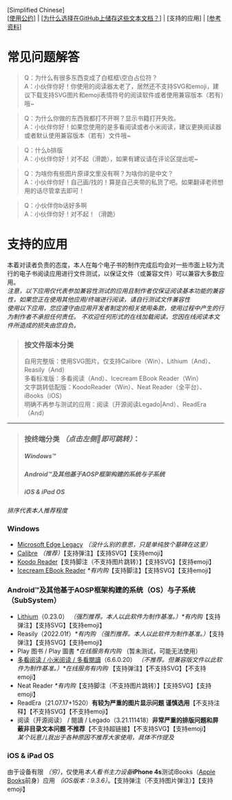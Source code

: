 [Simplified Chinese]  
\[[使用公约](https://github.com/qtqtEricChiu/qtqtEricChiu/blob/EBook-Docs/convention_zh-hans.md)\] | \[[为什么选择在GitHub上储存这些文本文档？](https://github.com/qtqtEricChiu/qtqtEricChiu/blob/main/why-create-these-documents-at-github.md "为什么选择在GitHub上储存这些文本文档？")\] | [支持的应用] | \[[参考资料](https://github.com/qtqtEricChiu/qtqtEricChiu/blob/EBook-Docs/references.md)\]

常见问题解答
=========
> Q：为什么有很多东西变成了白框框\空白占位符？  
A：小伙伴你好！你使用的阅读器太老了，居然还不支持SVG和emoji，建议下载支持SVG图片和emoji表情符号的阅读软件或者使用兼容版本（若有）哦~  

> Q：为什么你做的东西我都打不开啊？显示书籍打开失败。  
A：小伙伴你好！如果您使用的是多看阅读或者小米阅读，建议更换阅读器或者默认使用兼容版本（若有）文件哦~  

> Q：什么b排版  
A：小伙伴你好！对不起（滑跪），如果有建议请在评论区提出呢~  

> Q：为啥你有些图片原译文里没有啊？为啥你的是中文？  
A：小伙伴你好！自己画/找的！算是自己夹带的私货了吧。如果翻译老师想用的话尽管拿去即可！  

> Q：小伙伴你b话好多啊   
A：小伙伴你好！对不起！（滑跪）  

支持的应用
=========
本着对读者负责的态度，本人在每个电子书的制作完成后均会对一些市面上较为流行的电子书阅读应用进行文件测试，以保证文件（或兼容文件）可以兼容大多数应用。  
*注意，以下应用仅代表参加兼容性测试的应用且制作者仅保证阅读基本功能的兼容性，如果您正在使用其他应用/终端进行阅读，请自行测试文件兼容性*  
*使用以下应用，您应遵守由应用开发者制定的相关使用条款，使用过程中产生的行为制作者不承担任何责任。*
*不欢迎任何形式的在线加载阅读。您因在线阅读本文件所造成的损失由您自负。*

> ### 按文件版本分类  
> 自用完整版：使用SVG图片。仅支持Calibre（Win）、Lithium（And）、Reasily（And）    
> 多看标准版：多看阅读（And）、Icecream EBook Reader（Win）  
> 文字跳转低配版：KoodoReader（Win）、Neat Reader（全平台）、iBooks（iOS）   
> 明确不再参与测试的应用：阅读（开源阅读Legado|And）、ReadEra（And）  

-----

> ### 按终端分类 *（点击左侧🔗即可跳转）*：
> ##### Windows™
> ##### Android™及其他基于AOSP框架构建的系统与子系统
> ##### iOS & iPad OS  

*排序代表本人推荐程度*
### Windows
 -  [Microsoft Edge Legacy](https://support.microsoft.com/zh-cn/microsoft-edge/%E4%BB%80%E4%B9%88%E6%98%AF-microsoft-edge-%E6%97%A7%E7%89%88-3e779e55-4c55-08e6-ecc8-2333768c0fb0) *（没什么别的意思，只是单纯放个墓碑在这里）*  
 -  [Calibre](https://github.com/kovidgoyal/calibre) *（推荐）*【支持弹注】【支持SVG】【支持emoji】
 -  [Koodo Reader](https://koodo.960960.xyz/ "将跳转至第三方网站")【支持脚注（不支持图片跳转）】【支持SVG】【支持emoji】
 -  [Icecream EBook Reader](https://www.icecreamapps.com/Ebook-Reader/ "将跳转至第三方网站") *\*有内购*【支持脚注】【支持SVG】【支持emoji】

### Android™及其他基于AOSP框架构建的系统（OS）与子系统（SubSystem）
 - [Lithium](https://play.google.com/store/apps/details?id=com.faultexception.reader "将跳转至Google Play Store")（0.23.0） *（强烈推荐。本人以此软件为制作基准。）\*有内购*【支持弹注】【支持SVG】【支持emoji】
 - Reasily（2022.01f）*\*有内购*  *（强烈推荐。本人以此软件为制作基准。）*【支持弹注】【支持SVG】【支持emoji】
 - Play 图书 / Play 圖書 *\*在线服务有内购* （暂未测试，可能无法使用）
 - [多看阅读 / 小米阅读 / 多看閱讀](https://www.duokan.com/pc/)（6.6.0.20） *（不推荐。但兼容版文件以此软件为制作基准。）\*在线服务有内购* 【支持弹注】【不支持SVG】【不支持emoji】
 - Neat Reader *\*有内购*【支持脚注（不支持图片跳转）】【支持SVG】【支持emoji】
 - ReadEra（21.07.17+1520）**有较为严重的图片显示问题 谨慎选用**【不支持注释】【不支持SVG】【不支持emoji】
 - 阅读（开源阅读） / 閱讀 / Legado（3.21.111418）**非常严重的排版问题和屏蔽非目录文本问题 不推荐**【不支持超链接】【不支持SVG】【支持emoji】  
*某个玩意儿我出于各种原因不推荐大家使用，具体不作提及*

### iOS & iPad OS
由于设备有限 *（穷）*，仅使用*本人看书主力设备***iPhone 4s**测试iBooks（[Apple Books](https://www.apple.com/apple-books/)前身）应用 *（iOS版本：9.3.6）*。【支持弹注（不支持图片弹注）】【支持emoji】
